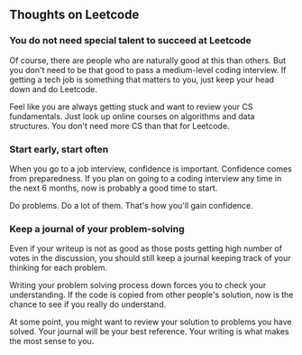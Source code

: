 ## Thoughts on Leetcode 

### You do not need special talent to succeed at Leetcode
Of course, there are people who are naturally good at this than others. But you don't need to be that good to pass a medium-level coding interview. If getting a tech job is something that matters to you, just keep your head down and do Leetcode.  

Feel like you are always getting stuck and want to review your CS fundamentals. Just look up online courses on algorithms and data structures. You don't need more CS than that for Leetcode. 

### Start early, start often 
When you go to a job interview, confidence is important. Confidence comes from preparedness. If you plan on going to a coding interview any time in the next 6 months, now is probably a good time to start.  

Do problems. Do a lot of them. That's how you'll gain confidence. 

### Keep a journal of your problem-solving
Even if your writeup is not as good as those posts getting high number of votes in the discussion, you should still keep a journal keeping track of your thinking for each problem.
  
Writing your problem solving process down forces you to check your understanding. If the code is copied from other people's solution, now is the chance to see if you really do understand.  

At some point, you might want to review your solution to problems you have solved. Your journal will be your best reference. Your writing is what makes the most sense to you. 